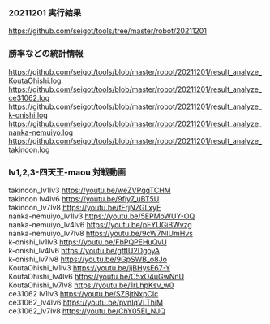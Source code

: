 ### 20211201 実行結果
https://github.com/seigot/tools/tree/master/robot/20211201

### 勝率などの統計情報
https://github.com/seigot/tools/blob/master/robot/20211201/result_analyze_KoutaOhishi.log  
https://github.com/seigot/tools/blob/master/robot/20211201/result_analyze_ce31062.log  
https://github.com/seigot/tools/blob/master/robot/20211201/result_analyze_k-onishi.log  
https://github.com/seigot/tools/blob/master/robot/20211201/result_analyze_nanka-nemuiyo.log  
https://github.com/seigot/tools/blob/master/robot/20211201/result_analyze_takinoon.log  

### lv1,2,3-四天王-maou 対戦動画
takinoon_lv1lv3       https://youtu.be/weZVPqqTCHM  
takinoon lv4lv6       https://youtu.be/9fiy7_uBT5U  
takinoon_lv7lv8       https://youtu.be/fFrjNZGLxyE  
nanka-nemuiyo_lv1lv3  https://youtu.be/5EPMoWUY-OQ  
nanka-nemuiyo_lv4lv6  https://youtu.be/pFYUGiBWvzg  
nanka-nemuiyo_lv7lv8  https://youtu.be/9cW7NIUmHvs  
k-onishi_lv1lv3       https://youtu.be/FbPQPEHuQvU  
k-onishi_lv4lv6       https://youtu.be/gftIU2DgoyA  
k-onishi_lv7lv8       https://youtu.be/9GpSWB_o8Jo  
KoutaOhishi_lv1lv3    https://youtu.be/ijBHysE67-Y  
KoutaOhishi_lv4lv6    https://youtu.be/C5xO4uGwNnU  
KoutaOhishi_lv7lv8    https://youtu.be/1rLhpKsv_w0  
ce31062 lv1lv3        https://youtu.be/SZBjtNxpCIc  
ce31062_lv4lv6        https://youtu.be/pvnIqVLThiM  
ce31062_lv7lv8        https://youtu.be/ChY05EI_NJQ  
